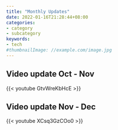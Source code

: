 ```yaml
---
title: "Monthly Updates"
date: 2022-01-16T21:28:44+08:00
categories:
- category
- subcategory
keywords:
- tech
#thumbnailImage: //example.com/image.jpg
---
```

## Video update Oct - Nov
{{< youtube GtvWreKbHcE >}}

## Video update Nov - Dec
{{< youtube XCsq3GzCOo0 >}}
